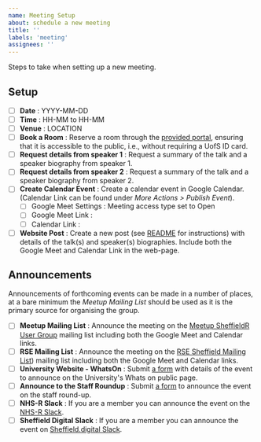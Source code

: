 ```yaml
---
name: Meeting Setup
about: schedule a new meeting
title: ''
labels: 'meeting'
assignees: ''
---
```


Steps to take when setting up a new meeting.

## Setup

+ [ ] **Date** : YYYY-MM-DD
+ [ ] **Time** : HH-MM to HH-MM
+ [ ] **Venue** : LOCATION
+ [ ] **Book a Room** : Reserve a room through the [provided
      portal](https://staff.sheffield.ac.uk/it-services/room-bookings/process), ensuring that it is accessible to the
      public, i.e., without requiring a UofS ID card.
+ [ ] **Request details from speaker 1** : Request a summary of the talk and a speaker biography from speaker 1.
+ [ ] **Request details from speaker 2** : Request a summary of the talk and a speaker biography from speaker 2.
+ [ ] **Create Calendar Event** : Create a calendar event in Google Calendar. (Calendar Link can be found under _More
      Actions > Publish  Event_).
  + [ ] Google Meet Settings : Meeting access type set to Open
  + [ ] Google Meet Link :
  + [ ] Calendar Link :
+ [ ] **Website Post** : Create a new post (see [README](https://github.com/SheffieldR/SheffieldR.github.io) for
      instructions) with details of the talk(s) and speaker(s) biographies. Include both the Google Meet and Calendar
      Link in the web-page.

## Announcements

Announcements of forthcoming events can be made in a number of places, at a bare minimum the _Meetup Mailing List_
should be used as it is the primary source for organising the group.

+ [ ] **Meetup Mailing List** : Announce the meeting on the [Meetup SheffieldR User
      Group](https://www.meetup.com/sheffieldr-sheffield-r-users-group/) mailing list including both the Google Meet and
      Calendar links.
+ [ ] **RSE Mailing List** : Announce the meeting on the [RSE Sheffield Mailing
      List](https://groups.google.com/a/sheffield.ac.uk/g/RSE-group)) mailing list including both the Google Meet and
      Calendar links.
+ [ ] **University Website - WhatsOn** : Submit [a form]( https://www.sheffield.ac.uk/whatson/submit ) with details of 
      the event to announce on the University's Whats on public page.
+ [ ] **Announce to the Staff Roundup** : Submit [a form](
      https://docs.google.com/forms/d/e/1FAIpQLSdmgw3vSjOiLXYbJ9vwnm47RFm_bjlIfmxMVnVD7YQ57SEQbA/viewform ) to announce
      the event on the staff round-up.
+ [ ] **NHS-R Slack** : If you are a member you can announce the event on the [NHS-R
      Slack](https://nhsrcommunity.slack.com/).
+ [ ] **Sheffield Digital Slack** : If you are a member you can announce the event on [Sheffield.digital
      Slack](https://sheffield.digital/slack/).
